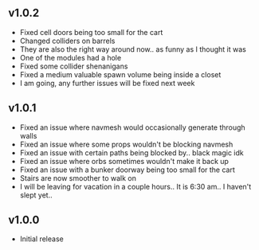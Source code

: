 ## v1.0.2
- Fixed cell doors being too small for the cart
- Changed colliders on barrels
- They are also the right way around now.. as funny as I thought it was
- One of the modules had a hole
- Fixed some collider shenanigans
- Fixed a medium valuable spawn volume being inside a closet
- I am going, any further issues will be fixed next week
## v1.0.1
- Fixed an issue where navmesh would occasionally generate through walls
- Fixed an issue where some props wouldn't be blocking navmesh
- Fixed an issue with certain paths being blocked by.. black magic idk
- Fixed an issue where orbs sometimes wouldn't make it back up
- Fixed an issue with a bunker doorway being too small for the cart
- Stairs are now smoother to walk on
- I will be leaving for vacation in a couple hours.. It is 6:30 am.. I haven't slept yet..
## v1.0.0
- Initial release